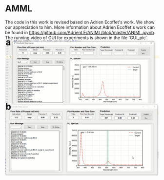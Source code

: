 # AMML
The code in this work is revised based on Adrien Ecoffet's work. We show our appreciation to him.
More information about Adrien Ecoffet's work can be found in https://github.com/AdrienLE/ANIML/blob/master/ANIML.ipynb.
The running video of GUI for experiments is shown in the file 'GUI_pic'.
![image](GUI_pic/GUI.png)
